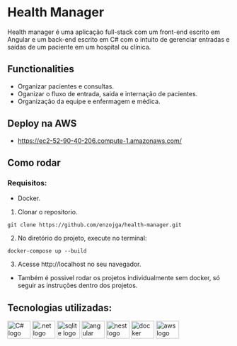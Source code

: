 # Health Manager

Health manager é uma aplicação full-stack com um front-end escrito em Angular e um back-end escrito em C# com o intuito de gerenciar entradas e saídas de um paciente em um hospital ou clínica.
 
## Functionalities

- Organizar pacientes e consultas.
- Oganizar o fluxo de entrada, saida e internação de pacientes.
- Organização da equipe e enfermagem e médica.

## Deploy na AWS

- https://ec2-52-90-40-206.compute-1.amazonaws.com/

## Como rodar
### Requisitos:

- Docker.

1. Clonar o repositorio.


```git clone https://github.com/enzojga/health-manager.git```


2. No diretório do projeto, execute no terminal:


```docker-compose up --build```

3. Acesse http://localhost no seu navegador.

- Também é possivel rodar os projetos individualmente sem docker, só seguir as instruções dentro dos projetos.


## Tecnologias utilizadas:

<div align="left">
  <img src="https://cdn.jsdelivr.net/gh/devicons/devicon@latest/icons/csharp/csharp-original.svg" height="40" width="52" alt="C# logo" />
  <img src="https://cdn.jsdelivr.net/gh/devicons/devicon@latest/icons/dot-net/dot-net-plain.svg" height="40" width="52" alt=".net logo"/>
  <img src="https://cdn.jsdelivr.net/gh/devicons/devicon@latest/icons/sqlite/sqlite-original-wordmark.svg" height="40" width="52" alt="sqlite logo"  />
  <img src="https://cdn.jsdelivr.net/gh/devicons/devicon@latest/icons/angular/angular-original.svg" height="40" width="52" alt="angular logo"  />
  <img src="https://cdn.jsdelivr.net/gh/devicons/devicon@latest/icons/typescript/typescript-original.svg" height="40" width="52" alt="nest logo"/>
  <img src="https://cdn.jsdelivr.net/gh/devicons/devicon@latest/icons/docker/docker-plain-wordmark.svg" height="40" width="52" alt="docker logo"/>
  <img src="https://cdn.jsdelivr.net/gh/devicons/devicon@latest/icons/amazonwebservices/amazonwebservices-plain-wordmark.svg" height="40" width="52" alt="aws logo"/>
</div>
